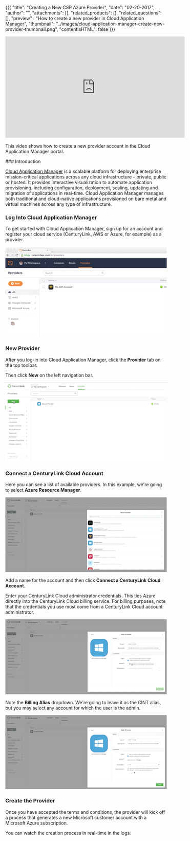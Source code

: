 {{{
  "title": "Creating a New CSP Azure Provider",
  "date": "02-20-2017",
  "author": "",
  "attachments": [],
  "related_products": [],
  "related_questions": [],
  "preview" : "How to create a new provider in Cloud Application Manager",
  "thumbnail": "../images/cloud-application-manager-create-new-provider-thumbnail.png",
  "contentIsHTML": false
}}}

<div class="no-pdf">
<iframe width="560" height="315" src="https://player.vimeo.com/video/204213296" frameborder="0" allowfullscreen></iframe>

This video shows how to create a new provider account in the Cloud Application Manager portal.
</div>
### Introduction

[Cloud Application Manager](https://www.ctl.io/cloud-application-manager) is a scalable platform for deploying enterprise mission-critical applications across any cloud infrastructure &ndash; private, public or hosted. It provides interactive visualization to automate application provisioning, including configuration, deployment, scaling, updating and migration of applications in real-time. Cloud Application Manager manages both traditional and cloud-native applications provisioned on bare metal and virtual machines across any type of infrastructure.

### Log Into Cloud Application Manager

To get started with Cloud Application Manager, sign up for an account and register your cloud service (CenturyLink, AWS or Azure, for example) as a provider.

![Cloud Application Manager Login](../images/cloud-application-manager-dashboard.png)

### New Provider

After you log-in into Cloud Application Manager, click the **Provider** tab on the top toolbar.

Then click **New** on the left navigation bar.

![Cloud Application Manager Create New Provider 1](../images/cloud-application-manager-create-new-provider-1.png)

### Connect a CenturyLink Cloud Account

Here you can see a list of available providers. In this example, we're going to select **Azure Resource Manager**.

![Cloud Application Manager Create New Provider 2](../images/cloud-application-manager-create-new-provider-2.png)

Add a name for the account and then click **Connect a CenturyLink Cloud Account**.

Enter your CenturyLink Cloud administrator credentials. This ties Azure directly into the CenturyLink Cloud billing service. For billing purposes, note that the credentials you use must come from a CenturyLink Cloud account administrator.

![Cloud Application Manager Create New Provider 3](../images/cloud-application-manager-create-new-provider-3.png)

Note the **Billing Alias** dropdown. We're going to leave it as the CINT alias, but you may select any account for which the user is the admin.

![Cloud Application Manager Create New Provider 4](../images/cloud-application-manager-create-new-provider-4.png)

### Create the Provider

Once you have accepted the terms and conditions, the provider will kick off a process that generates a new Microsoft customer account with a Microsoft Azure subscription.

You can watch the creation process in real-time in the logs.
